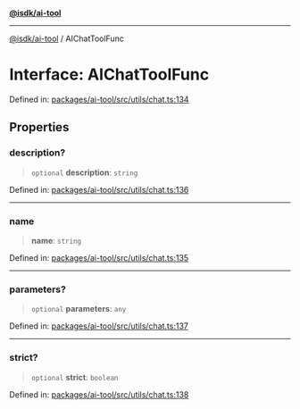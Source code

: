 [**@isdk/ai-tool**](../README.md)

***

[@isdk/ai-tool](../globals.md) / AIChatToolFunc

# Interface: AIChatToolFunc

Defined in: [packages/ai-tool/src/utils/chat.ts:134](https://github.com/isdk/ai-tool.js/blob/6a89194ac34437a1bc58f7ec590cd22976939ca6/src/utils/chat.ts#L134)

## Properties

### description?

> `optional` **description**: `string`

Defined in: [packages/ai-tool/src/utils/chat.ts:136](https://github.com/isdk/ai-tool.js/blob/6a89194ac34437a1bc58f7ec590cd22976939ca6/src/utils/chat.ts#L136)

***

### name

> **name**: `string`

Defined in: [packages/ai-tool/src/utils/chat.ts:135](https://github.com/isdk/ai-tool.js/blob/6a89194ac34437a1bc58f7ec590cd22976939ca6/src/utils/chat.ts#L135)

***

### parameters?

> `optional` **parameters**: `any`

Defined in: [packages/ai-tool/src/utils/chat.ts:137](https://github.com/isdk/ai-tool.js/blob/6a89194ac34437a1bc58f7ec590cd22976939ca6/src/utils/chat.ts#L137)

***

### strict?

> `optional` **strict**: `boolean`

Defined in: [packages/ai-tool/src/utils/chat.ts:138](https://github.com/isdk/ai-tool.js/blob/6a89194ac34437a1bc58f7ec590cd22976939ca6/src/utils/chat.ts#L138)

